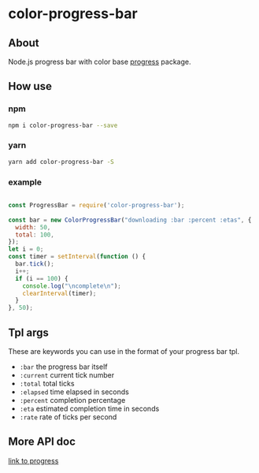 # color-progress-bar

## About

Node.js progress bar with color base [progress](https://www.npmjs.com/package/progress) package.


## How use

### npm
```bash
npm i color-progress-bar --save
```

### yarn

```bash
yarn add color-progress-bar -S
```

### example
```javascript

const ProgressBar = require('color-progress-bar');
 
const bar = new ColorProgressBar("downloading :bar :percent :etas", {
  width: 50,
  total: 100,
});
let i = 0;
const timer = setInterval(function () {
  bar.tick();
  i++;
  if (i == 100) {
    console.log("\ncomplete\n");
    clearInterval(timer);
  }
}, 50);


```

## Tpl args

These are keywords you can use in the format of your progress bar tpl.

- `:bar` the progress bar itself
- `:current` current tick number
- `:total` total ticks
- `:elapsed` time elapsed in seconds
- `:percent` completion percentage
- `:eta` estimated completion time in seconds
- `:rate` rate of ticks per second

## More API doc
[link to progress](https://www.npmjs.com/package/progress)
